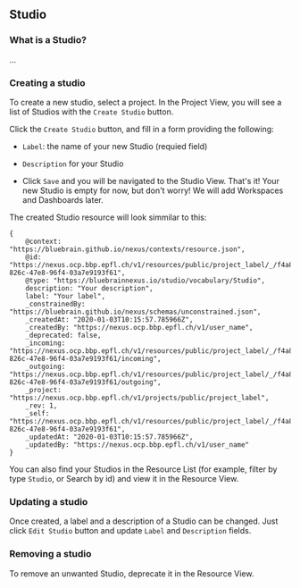 ## Studio

### What is a Studio?

...

### Creating a studio

To create a new studio, select a project.
In the Project View, you will see a list of Studios with the `Create Studio` button.

Click the `Create Studio` button, and fill in a form providing the following:

- `Label`: the name of your new Studio (requied field)
- `Description` for your Studio

- Click `Save` and you will be navigated to the Studio View. That's it! Your new Studio is empty for now, but don't worry!
  We will add Workspaces and Dashboards later.

The created Studio resource will look simmilar to this:

```
{
    @context: "https://bluebrain.github.io/nexus/contexts/resource.json",
    @id: "https://nexus.ocp.bbp.epfl.ch/v1/resources/public/project_label/_/f4a8c391-826c-47e8-96f4-03a7e9193f61",
    @type: "https://bluebrainnexus.io/studio/vocabulary/Studio",
    description: "Your description",
    label: "Your label",
    _constrainedBy: "https://bluebrain.github.io/nexus/schemas/unconstrained.json",
    _createdAt: "2020-01-03T10:15:57.785966Z",
    _createdBy: "https://nexus.ocp.bbp.epfl.ch/v1/user_name",
    _deprecated: false,
    _incoming: "https://nexus.ocp.bbp.epfl.ch/v1/resources/public/project_label/_/f4a8c391-826c-47e8-96f4-03a7e9193f61/incoming",
    _outgoing: "https://nexus.ocp.bbp.epfl.ch/v1/resources/public/project_label/_/f4a8c391-826c-47e8-96f4-03a7e9193f61/outgoing",
    _project: "https://nexus.ocp.bbp.epfl.ch/v1/projects/public/project_label",
    _rev: 1,
    _self: "https://nexus.ocp.bbp.epfl.ch/v1/resources/public/project_label/_/f4a8c391-826c-47e8-96f4-03a7e9193f61",
    _updatedAt: "2020-01-03T10:15:57.785966Z",
    _updatedBy: "https://nexus.ocp.bbp.epfl.ch/v1/user_name"
}
```

You can also find your Studios in the Resource List (for example, filter by type `Studio`, or Search by id) and view it in the Resource View.

### Updating a studio

Once created, a label and a description of a Studio can be changed.
Just click `Edit Studio` button and update `Label` and `Description` fields.

### Removing a studio

To remove an unwanted Studio, deprecate it in the Resource View.
